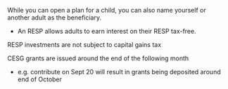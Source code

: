 
While you can open a plan for a child, you can also name yourself or another adult as the beneficiary.
- An RESP allows adults to earn interest on their RESP tax-free.

RESP investments are not subject to capital gains tax

CESG grants are issued around the end of the following month
- e.g. contribute on Sept 20 will result in grants being deposited around end of October
